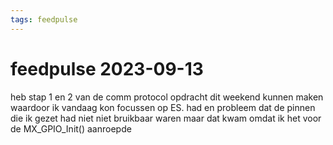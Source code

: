 ```yaml
---
tags: feedpulse
---
```


# feedpulse 2023-09-13

heb stap 1 en 2 van de comm protocol opdracht dit weekend kunnen maken waardoor ik vandaag kon focussen op ES.
had en probleem dat de pinnen die ik gezet had niet niet bruikbaar waren maar dat kwam omdat ik het voor de MX_GPIO_Init() aanroepde
